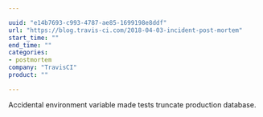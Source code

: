 ```yaml
---

uuid: "e14b7693-c993-4787-ae85-1699198e8ddf"
url: "https://blog.travis-ci.com/2018-04-03-incident-post-mortem"
start_time: ""
end_time: ""
categories:
- postmortem
company: "TravisCI"
product: ""

---
```


Accidental environment variable made tests truncate production database.

